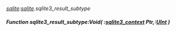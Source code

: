 _[sqlite](../../modules/sqlite/sqlite-module.md):[sqlite](../../modules/sqlite/sqlite-module.md).sqlite3\_result\_subtype_
##### Function sqlite3\_result\_subtype:Void( :[sqlite3_context](../../modules/sqlite/sqlite-sqlite3_context.md) Ptr,:[UInt](../../modules/wonkey/wonkey-types-uint.md) )
